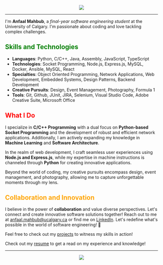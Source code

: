 <div align="center">
  <img src="https://capsule-render.vercel.app/api?type=waving&color=008000&height=80&animation=fadeIn&section=header&text=Hey%20There!&fontColor=FFFFFF&fontSize=70" />
</div>

---

I'm **Anfaal Mahbub**, a *final-year software engineering student* at the University of Calgary. I'm passionate about coding and love tackling complex challenges.

## <span style="color:green">Skills and Technologies</span>

- **Languages**: Python, C/C++, Java, Assembly, JavaScript, TypeScript
- **Technologies**: Socket Programming, Node.js, Express.js, MySQL, Docker, Ansible, MySQL, React
- **Specialties**: Object Oriented Programming, Network Applications, Web Development, Embedded Systems, Design Patterns, Backend Development
- **Creative Pursuits**: Design, Event Management, Photography, Formula 1
- **Tools**: Git, Github, JUnit, JIRA, Selenium, Visual Studio Code, Adobe Creative Suite, Microsoft Office

## <span style="color:red">What I Do</span>

I specialize in **C/C++ Programming** with a dual focus on **Python-based Socket Programming** and the development of robust and efficient network applications. Additionally, I am actively expanding my knowledge in **Machine Learning** and **Software Architecture**.

In the realm of web development, I craft seamless user experiences using **Node.js and Express.js**, while my expertise in machine instructions is channeled through **Python** for creating innovative applications.

Beyond the world of coding, my creative pursuits encompass design, event management, and photography, allowing me to capture unforgettable moments through my lens.

## <span style="color:orange">Collaboration and Innovation</span>

I believe in the power of **collaboration** and value diverse perspectives. Let's connect and create innovative software solutions together! Reach out to me at [anfaal.mahbub@ucalgary.ca](mailto:anfaal.mahbub@ucalgary.ca) or find me on [LinkedIn](https://linkedin.com/in/anfaal-mahbub-b0baa71b1). Let's redefine what's possible in the world of software engineering! 🚀


Feel free to check out my [projects](https://github.com/Anfaal25?tab=repositories) to witness my skills in action!

Check out my [resume](https://github.com/Anfaal25/Anfaal25/blob/main/Anfaal_Resume_.pdf) to get a read on my experience and knowledge!


---

<div align="center">
  <img src="https://capsule-render.vercel.app/api?type=waving&color=008000&height=80&animation=fadeIn&section=footer" />
</div>
